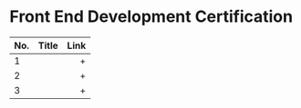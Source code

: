 
# Front End Development Certification

No. | Title | Link
| ------------- |:-------------| -----:|
1 |  | +
2 |  | +
3 |  | +
